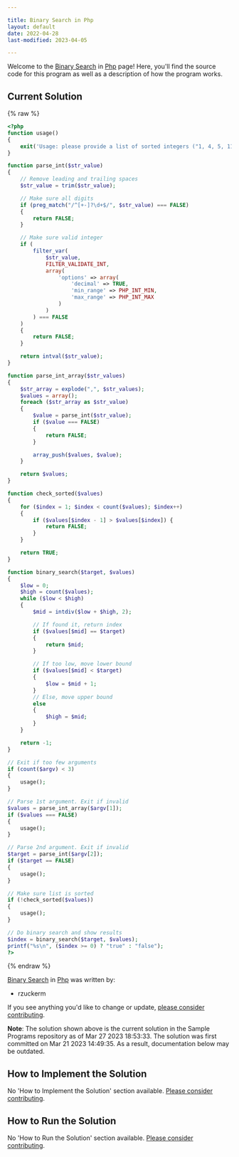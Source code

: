 ```yaml
---

title: Binary Search in Php
layout: default
date: 2022-04-28
last-modified: 2023-04-05

---
```


Welcome to the [Binary Search](https://sampleprograms.io/projects/binary-search) in [Php](https://sampleprograms.io/languages/php) page! Here, you'll find the source code for this program as well as a description of how the program works.

## Current Solution

{% raw %}

```php
<?php
function usage()
{
    exit('Usage: please provide a list of sorted integers ("1, 4, 5, 11, 12") and the integer to find ("11")');
}

function parse_int($str_value)
{
    // Remove leading and trailing spaces
    $str_value = trim($str_value);

    // Make sure all digits
    if (preg_match("/^[+-]?\d+$/", $str_value) === FALSE)
    {
        return FALSE;
    }

    // Make sure valid integer
    if (
        filter_var(
            $str_value,
            FILTER_VALIDATE_INT,
            array(
                'options' => array(
                    'decimal' => TRUE,
                    'min_range' => PHP_INT_MIN,
                    'max_range' => PHP_INT_MAX
                )
            )
        ) === FALSE
    )
    {
        return FALSE;
    }

    return intval($str_value);
}

function parse_int_array($str_values)
{
    $str_array = explode(",", $str_values);
    $values = array();
    foreach ($str_array as $str_value)
    {
        $value = parse_int($str_value);
        if ($value === FALSE)
        {
            return FALSE;
        }

        array_push($values, $value);
    }

    return $values;
}

function check_sorted($values)
{
    for ($index = 1; $index < count($values); $index++)
    {
        if ($values[$index - 1] > $values[$index]) {
            return FALSE;
        }
    }

    return TRUE;
}

function binary_search($target, $values)
{
    $low = 0;
    $high = count($values);
    while ($low < $high)
    {
        $mid = intdiv($low + $high, 2);

        // If found it, return index
        if ($values[$mid] == $target)
        {
            return $mid;
        }

        // If too low, move lower bound
        if ($values[$mid] < $target)
        {
            $low = $mid + 1;
        }
        // Else, move upper bound
        else
        {
            $high = $mid;
        }
    }

    return -1;
}

// Exit if too few arguments
if (count($argv) < 3)
{
    usage();
}

// Parse 1st argument. Exit if invalid
$values = parse_int_array($argv[1]);
if ($values === FALSE)
{
    usage();
}

// Parse 2nd argument. Exit if invalid
$target = parse_int($argv[2]);
if ($target == FALSE)
{
    usage();
}

// Make sure list is sorted
if (!check_sorted($values))
{
    usage();
}

// Do binary search and show results
$index = binary_search($target, $values);
printf("%s\n", ($index >= 0) ? "true" : "false");
?>
```

{% endraw %}

[Binary Search](https://sampleprograms.io/projects/binary-search) in [Php](https://sampleprograms.io/languages/php) was written by:

- rzuckerm

If you see anything you'd like to change or update, [please consider contributing](https://github.com/TheRenegadeCoder/sample-programs).

**Note**: The solution shown above is the current solution in the Sample Programs repository as of Mar 27 2023 18:53:33. The solution was first committed on Mar 21 2023 14:49:35. As a result, documentation below may be outdated.

## How to Implement the Solution

No 'How to Implement the Solution' section available. [Please consider contributing](https://github.com/TheRenegadeCoder/sample-programs-website).

## How to Run the Solution

No 'How to Run the Solution' section available. [Please consider contributing](https://github.com/TheRenegadeCoder/sample-programs-website).